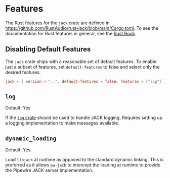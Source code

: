 # Features

The Rust features for the `jack` crate are defined in
<https://github.com/RustAudio/rust-jack/blob/main/Cargo.toml>. To see the
documentation for Rust features in general, see the [Rust
Book](https://doc.rust-lang.org/cargo/reference/features.html).

## Disabling Default Features

The `jack` crate ships with a reasonable set of default features. To enable just
a subset of features, set `default-features` to false and select only the
desired features.

```toml
jack = { version = "..", default-features = false, features = ["log"] }
```

## `log`

Default: Yes

If the [`log` crate](https://crates.io/crates/log) should be used to handle JACK
logging. Requires setting up a logging implementation to make messages
available.

## `dynamic_loading`

Default: Yes

Load `libjack` at runtime as opposed to the standard dynamic linking. This is
preferred as it allows `pw-jack` to intercept the loading at runtime to provide
the Pipewire JACK server implementation.
